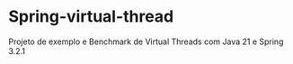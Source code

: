 # Spring-virtual-thread

Projeto de exemplo e Benchmark de Virtual Threads com Java 21 e Spring 3.2.1




